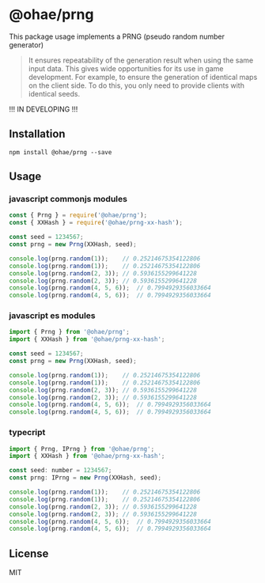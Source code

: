 # @ohae/prng
 
This package usage implements a PRNG (pseudo random number generator)
> It ensures repeatability of the generation result when using the same input data. This gives wide opportunities for its use in game development. For example, to ensure the generation of identical maps on the client side. To do this, you only need to provide clients with identical seeds.

!!! IN DEVELOPING !!!

## Installation

```
npm install @ohae/prng --save
```

## Usage


### javascript commonjs modules
```javascript
const { Prng } = require('@ohae/prng');
const { XXHash } = require('@ohae/prng-xx-hash');

const seed = 1234567;
const prng = new Prng(XXHash, seed);

console.log(prng.random(1));	// 0.25214675354122806
console.log(prng.random(1));	// 0.25214675354122806
console.log(prng.random(2, 3));	// 0.5936155299641228
console.log(prng.random(2, 3));	// 0.5936155299641228
console.log(prng.random(4, 5, 6));	// 0.7994929356033664
console.log(prng.random(4, 5, 6));	// 0.7994929356033664
```

### javascript es modules
```javascript
import { Prng } from '@ohae/prng';
import { XXHash } from '@ohae/prng-xx-hash';

const seed = 1234567;
const prng = new Prng(XXHash, seed);

console.log(prng.random(1));	// 0.25214675354122806
console.log(prng.random(1));	// 0.25214675354122806
console.log(prng.random(2, 3));	// 0.5936155299641228
console.log(prng.random(2, 3));	// 0.5936155299641228
console.log(prng.random(4, 5, 6));	// 0.7994929356033664
console.log(prng.random(4, 5, 6));	// 0.7994929356033664

```

### typecript
```javascript
import { Prng, IPrng } from '@ohae/prng';
import { XXHash } from '@ohae/prng-xx-hash';

const seed: number = 1234567;
const prng: IPrng = new Prng(XXHash, seed);

console.log(prng.random(1));	// 0.25214675354122806
console.log(prng.random(1));	// 0.25214675354122806
console.log(prng.random(2, 3));	// 0.5936155299641228
console.log(prng.random(2, 3));	// 0.5936155299641228
console.log(prng.random(4, 5, 6));	// 0.7994929356033664
console.log(prng.random(4, 5, 6));	// 0.7994929356033664

```

## License

MIT
